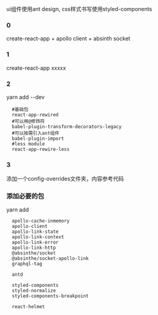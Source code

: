 ui组件使用ant design, css样式书写使用styled-components

### 0
create-react-app + apollo client + absinth socket
### 1
create-react-app  xxxxx
### 2
yarn add --dev
```
  #基础包
  react-app-rewired
  #可以用@修饰符
  babel-plugin-transform-decorators-legacy
  #可以按需引入ant组件
  babel-plugin-import
  #less module
  react-app-rewire-less
```
### 3
添加一个config-overrides文件夹，内容参考代码
### 添加必要的包
yarn add
```
  apollo-cache-inmemory
  apollo-client
  apollo-link-state
  apollo-link-context
  apollo-link-error
  apollo-link-http
  @absinthe/socket
  @absinthe/socket-apollo-link
  graphql-tag

  antd

  styled-components
  styled-normalize
  styled-components-breakpoint

  react-helmet
```
